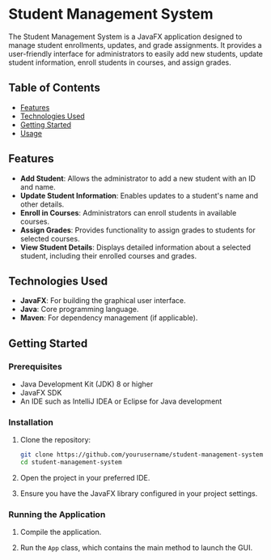 # Student Management System

The Student Management System is a JavaFX application designed to manage student enrollments, updates, and grade assignments. It provides a user-friendly interface for administrators to easily add new students, update student information, enroll students in courses, and assign grades.

## Table of Contents

- [Features](#features)
- [Technologies Used](#technologies-used)
- [Getting Started](#getting-started)
- [Usage](#usage)

## Features

- **Add Student**: Allows the administrator to add a new student with an ID and name.
- **Update Student Information**: Enables updates to a student's name and other details.
- **Enroll in Courses**: Administrators can enroll students in available courses.
- **Assign Grades**: Provides functionality to assign grades to students for selected courses.
- **View Student Details**: Displays detailed information about a selected student, including their enrolled courses and grades.

## Technologies Used

- **JavaFX**: For building the graphical user interface.
- **Java**: Core programming language.
- **Maven**: For dependency management (if applicable).

## Getting Started

### Prerequisites

- Java Development Kit (JDK) 8 or higher
- JavaFX SDK
- An IDE such as IntelliJ IDEA or Eclipse for Java development

### Installation

1. Clone the repository:

   ```bash
   git clone https://github.com/yourusername/student-management-system.git
   cd student-management-system
   ```

2. Open the project in your preferred IDE.

3. Ensure you have the JavaFX library configured in your project settings.

### Running the Application

1. Compile the application.

2. Run the `App` class, which contains the main method to launch the GUI.
